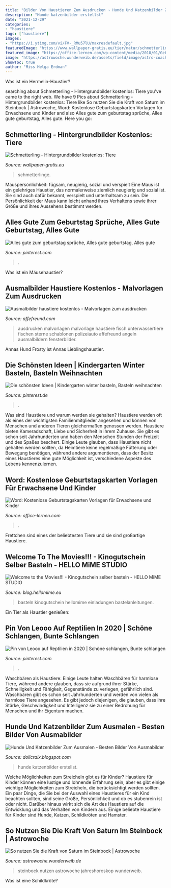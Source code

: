 ```yaml
---
title: "Bilder Von Haustieren Zum Ausdrucken ~ Hunde Und Katzenbilder Zum Ausmalen"
description: "Hunde katzenbilder erstellst"
date: "2021-12-29"
categories:
- "haustiere"
tags: ["haustiere"]
images:
- "https://i.ytimg.com/vi/FV-_RMu57lU/maxresdefault.jpg"
featuredImage: "https://www.wallpaper-gratis.eu/tier/natur/schmetterling013_1024x768.jpg"
featured_image: "https://office-lernen.com/wp-content/media/2018/01/Geburtstagskarte-Elegant.jpg"
image: "https://astrowoche.wunderweib.de/assets/field/image/astro-coaching-kraft-von-saturn-00-start.jpg"
ShowToc: true
author: "Miss Helga Erdman"
---
```



Was ist ein Hermelin-Haustier?

	

		
searching about Schmetterling - Hintergrundbilder kostenlos: Tiere you've came to the right web. We have 9 Pics about Schmetterling - Hintergrundbilder kostenlos: Tiere like So nutzen Sie die Kraft von Saturn im Steinbock | Astrowoche, Word: Kostenlose Geburtstagskarten Vorlagen für Erwachsene und Kinder and also Alles gute zum geburtstag sprüche, Alles gute geburtstag, Alles gute. Here you go:
		
    
## Schmetterling - Hintergrundbilder Kostenlos: Tiere

<img loading=lazy src="https://www.wallpaper-gratis.eu/tier/natur/schmetterling013_1024x768.jpg" onerror="this.onerror=null;this.src='https://tse2.mm.bing.net/th?id=OIP.zSGZ56qK8RM0vdLut8r8pAHaFj&amp;pid=15.1';" alt="Schmetterling - Hintergrundbilder kostenlos: Tiere">

_Source: wallpaper-gratis.eu_

>schmetterlinge. 

	

Mauspersönlichkeit: fügsam, neugierig, sozial und verspielt
Eine Maus ist ein gelehriges Haustier, das normalerweise ziemlich neugierig und sozial ist. Sie sind auch dafür bekannt, verspielt und unterhaltsam zu sein. Die Persönlichkeit der Maus kann leicht anhand ihres Verhaltens sowie ihrer Größe und ihres Aussehens bestimmt werden.

    
## Alles Gute Zum Geburtstag Sprüche, Alles Gute Geburtstag, Alles Gute

<img loading=lazy src="https://i.pinimg.com/736x/07/3a/99/073a99ce6eb0222214d2735ec39cdce7.jpg" onerror="this.onerror=null;this.src='https://tse1.mm.bing.net/th?id=OIP.-eCwG7471OU9woyRDxgdwwAAAA&amp;pid=15.1';" alt="Alles gute zum geburtstag sprüche, Alles gute geburtstag, Alles gute">

_Source: pinterest.com_

>. 

	

Was ist ein Mäusehaustier?

    
## Ausmalbilder Haustiere Kostenlos - Malvorlagen Zum Ausdrucken

<img loading=lazy src="http://affefreund.com/ausmalbilder/malvorlagen-haustiere-24.jpg" onerror="this.onerror=null;this.src='https://tse3.mm.bing.net/th?id=OIP.WPU9XkNsvLeePJziWL9yVAHaLH&amp;pid=15.1';" alt="Ausmalbilder haustiere kostenlos - Malvorlagen zum ausdrucken">

_Source: affefreund.com_

>ausdrucken malvorlagen malvorlage haustiere fisch unterwassertiere fischen sterne schablonen polizeiauto affefreund angeln ausmalbildern fensterbilder. 

	

Annas Hund Frosty ist Annas Lieblingshaustier.

    
## Die Schönsten Ideen | Kindergarten Winter Basteln, Basteln Weihnachten

<img loading=lazy src="https://i.pinimg.com/736x/4e/a3/62/4ea3621c030d2e7c76518cee8392aaa1.jpg" onerror="this.onerror=null;this.src='https://tse1.mm.bing.net/th?id=OIP.XbaZFwxLKaoSrlIFKu07cAHaHa&amp;pid=15.1';" alt="Die schönsten Ideen | Kindergarten winter basteln, Basteln weihnachten">

_Source: pinterest.de_

>. 

	

Was sind Haustiere und warum werden sie gehalten?
Haustiere werden oft als eines der wichtigsten Familienmitglieder angesehen und können von Menschen und anderen Tieren gleichermaßen genossen werden. Haustiere bieten Kameradschaft, Liebe und Sicherheit in ihrem Zuhause. Sie gibt es schon seit Jahrhunderten und haben den Menschen Stunden der Freizeit und des Spaßes beschert. Einige Leute glauben, dass Haustiere nicht gehalten werden sollten, da Heimtiere keine regelmäßige Fütterung oder Bewegung benötigen, während andere argumentieren, dass der Besitz eines Haustieres eine gute Möglichkeit ist, verschiedene Aspekte des Lebens kennenzulernen.

    
## Word: Kostenlose Geburtstagskarten Vorlagen Für Erwachsene Und Kinder

<img loading=lazy src="https://office-lernen.com/wp-content/media/2018/01/Geburtstagskarte-Elegant.jpg" onerror="this.onerror=null;this.src='https://tse2.mm.bing.net/th?id=OIP.5f7c_tuZ3bM7jcfgAu1AVQAAAA&amp;pid=15.1';" alt="Word: Kostenlose Geburtstagskarten Vorlagen für Erwachsene und Kinder">

_Source: office-lernen.com_

>. 

	

Frettchen sind eines der beliebtesten Tiere und sie sind großartige Haustiere.

    
## Welcome To The Movies!!! - Kinogutschein Selber Basteln - HELLO MiME STUDIO

<img loading=lazy src="https://blog.hellomime.eu/wp-content/uploads/2013/09/IMG_6755.jpg" onerror="this.onerror=null;this.src='https://tse1.mm.bing.net/th?id=OIP.vCye1e1LHzKooSs47GFsYwHaFQ&amp;pid=15.1';" alt="Welcome to the Movies!!! - Kinogutschein selber basteln - HELLO MiME STUDIO">

_Source: blog.hellomime.eu_

>basteln kinogutschein hellomime einladungen bastelanleitungen. 

	

Ein Tier als Haustier genießen:

    
## Pin Von Leooo Auf Reptilien In 2020 | Schöne Schlangen, Bunte Schlangen

<img loading=lazy src="https://i.pinimg.com/736x/eb/37/75/eb37751acfc5f04c5bfec185c3bb4fb7.jpg" onerror="this.onerror=null;this.src='https://tse2.mm.bing.net/th?id=OIP.ibVdSMGmk4X_78CpF9JcnwHaLH&amp;pid=15.1';" alt="Pin von Leooo auf Reptilien in 2020 | Schöne schlangen, Bunte schlangen">

_Source: pinterest.com_

>. 

	

Waschbären als Haustiere: Einige Leute halten Waschbären für harmlose Tiere, während andere glauben, dass sie aufgrund ihrer Stärke, Schnelligkeit und Fähigkeit, Gegenstände zu verlegen, gefährlich sind.
Waschbären gibt es schon seit Jahrhunderten und werden von vielen als harmlose Tiere angesehen. Es gibt jedoch diejenigen, die glauben, dass ihre Stärke, Geschwindigkeit und Intelligenz sie zu einer Bedrohung für Menschen und ihr Eigentum machen.

    
## Hunde Und Katzenbilder Zum Ausmalen - Besten Bilder Von Ausmabilder

<img loading=lazy src="https://i.ytimg.com/vi/FV-_RMu57lU/maxresdefault.jpg" onerror="this.onerror=null;this.src='https://tse4.mm.bing.net/th?id=OIP.P2Cn4bQR75rP3xtML9bbsgHaEK&amp;pid=15.1';" alt="Hunde Und Katzenbilder Zum Ausmalen - Besten Bilder Von Ausmabilder">

_Source: dollcraix.blogspot.com_

>hunde katzenbilder erstellst. 

	

Welche Möglichkeiten zum Streicheln gibt es für Kinder?
Haustiere für Kinder können eine lustige und lohnende Erfahrung sein, aber es gibt einige wichtige Möglichkeiten zum Streicheln, die berücksichtigt werden sollten. Ein paar Dinge, die Sie bei der Auswahl eines Haustieres für ein Kind beachten sollten, sind seine Größe, Persönlichkeit und ob es stubenrein ist oder nicht. Darüber hinaus wirkt sich die Art des Haustiers auf die Entwicklung und das Verhalten von Kindern aus. Einige beliebte Haustiere für Kinder sind Hunde, Katzen, Schildkröten und Hamster.

    
## So Nutzen Sie Die Kraft Von Saturn Im Steinbock | Astrowoche

<img loading=lazy src="https://astrowoche.wunderweib.de/assets/field/image/astro-coaching-kraft-von-saturn-00-start.jpg" onerror="this.onerror=null;this.src='https://tse2.mm.bing.net/th?id=OIP.50dm9DRYzFOTyOIovWzXXwHaFj&amp;pid=15.1';" alt="So nutzen Sie die Kraft von Saturn im Steinbock | Astrowoche">

_Source: astrowoche.wunderweib.de_

>steinbock nutzen astrowoche jahreshoroskop wunderweib. 

	

Was ist eine Schildkröte?

